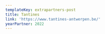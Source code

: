 ```yaml
---
templateKey: extrapartners-post
title: Tantines
link: 'https://www.tantines-antwerpen.be/'
yearPartner: 2022
---
```


